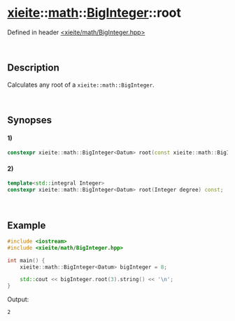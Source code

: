 # [xieite](../../xieite.md)\:\:[math](../../math.md)\:\:[BigInteger<Datum>](../BigInteger.md)\:\:root
Defined in header [<xieite/math/BigInteger.hpp>](../../../include/xieite/math/BigInteger.hpp)

&nbsp;

## Description
Calculates any root of a `xieite::math::BigInteger`.

&nbsp;

## Synopses
#### 1)
```cpp
constexpr xieite::math::BigInteger<Datum> root(const xieite::math::BigInteger<Datum>& degree) const;
```
#### 2)
```cpp
template<std::integral Integer>
constexpr xieite::math::BigInteger<Datum> root(Integer degree) const;
```

&nbsp;

## Example
```cpp
#include <iostream>
#include <xieite/math/BigInteger.hpp>

int main() {
    xieite::math::BigInteger<Datum> bigInteger = 8;

    std::cout << bigInteger.root(3).string() << '\n';
}
```
Output:
```
2
```
